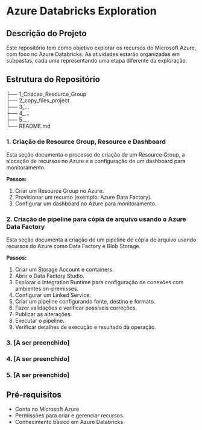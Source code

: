 # Azure Databricks Exploration

## Descrição do Projeto
Este repositório tem como objetivo explorar os recursos do Microsoft Azure, com foco no Azure Databricks. As atividades estarão organizadas em subpastas, cada uma representando uma etapa diferente da exploração.

## Estrutura do Repositório

├── 1_Criacao_Resource_Group <br/> 
├── 2_copy_files_project <br/> 
├── 3_...<br/> 
├── 4_...<br/> 
├── 5_...<br/> 
└── README.md

### 1. Criação de Resource Group, Resource e Dashboard
Esta seção documenta o processo de criação de um Resource Group, a alocação de recursos no Azure e a configuração de um dashboard para monitoramento.

**Passos:**
1. Criar um Resource Group no Azure.
2. Provisionar um recurso (exemplo: Azure Data Factory).
3. Configurar um dashboard no Azure para monitoramento.

### 2. Criação de pipeline para cópia de arquivo usando o Azure Data Factory
Esta seção documenta a criação de um pipeline de cópia de arquivo usando recursos do Azure como Data Factory e Blob Storage.

**Passos:**
1. Criar um Storage Account e containers.
2. Abrir o Data Factory Studio.
3. Explorar o Integration Runtime para configuração de conexões com ambientes on-premisses.
4. Configurar um Linked Service.
5. Criar um pipeline configurando fonte, destino e formato.
6. Fazer validações e verificar possíveis correções.
7. Publicar as alterações.
8. Executar o pipeline.
9. Verificar detalhes de execução e resultado da operação.

### 3. [A ser preenchido]
### 4. [A ser preenchido]
### 5. [A ser preenchido]

## Pré-requisitos
- Conta no Microsoft Azure
- Permissões para criar e gerenciar recursos
- Conhecimento básico em Azure Databricks

